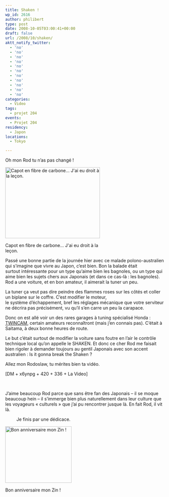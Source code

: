 ```yaml
---
title: Shaken !
wp_id: 2616
author: philibert
type: post
date: 2008-10-05T03:00:41+00:00
draft: false
url: /2008/10/shaken/
aktt_notify_twitter:
  - 'no'
  - 'no'
  - 'no'
  - 'no'
  - 'no'
  - 'no'
  - 'no'
  - 'no'
  - 'no'
  - 'no'
  - 'no'
categories:
  - Video
tags:
  - projet 204
events:
  - Projet 204
residency:
  - Japon
locations:
  - Tokyo

---
```

Oh mon Rod tu n&rsquo;as pas changé !

<div id="attachment_284" class="wp-caption alignright" style="max-width: 300px">
  <a href="{{< aws >}}/uploads/feel-3.jpg"><img class="size-medium wp-image-284" title="feel-3" src="{{< aws >}}/uploads/feel-3-300x225.jpg" alt="Capot en fibre de carbone... J'ai eu droit à la leçon." width="300" height="225" /></a>
  
  <p class="wp-caption-text">
    Capot en fibre de carbone... J'ai eu droit à la leçon.
  </p>
</div>

Passé une bonne partie de la journée hier avec ce malade polono-australien qui s&rsquo;imagine que vivre au Japon, c&rsquo;est bien. Bon la balade était surtout intéressante pour un type qu&rsquo;aime bien les bagnoles, ou un type qui aime bien les sujets chers aux Japonais (et dans ce cas-là : les bagnoles). Rod a une voiture, et en bon amateur, il aimerait la tuner un peu. 

La tuner ça veut pas dire peindre des flammes roses sur les côtés et coller un biplane sur le coffre. C&rsquo;est modifier le moteur, le système d&rsquo;échappement, bref les réglages mécanique que votre serviteur ne décrira pas précisément, vu qu&rsquo;il s&rsquo;en carre un peu la carapace.

Donc on est allé voir un des rares garages à tuning spécialisé Honda : <a title="TwinCam" href="https://www.hondatwincam.co.jp" target="_blank">TWINCAM</a>, certain amateurs reconnaîtront (mais j&rsquo;en connais pas). C&rsquo;était à Saitama, à deux bonne heures de route.

Le but c&rsquo;était surtout de modifier la voiture sans foutre en l&rsquo;air le contrôle technique local qu&rsquo;on appelle le SHAKEN. Et donc ce cher Rod me faisait bien rigoler à demander toujours au gentil Japonais avec son accent australien : Is it gonna break the Shaken ?

Allez mon Rodoslaw, tu mérites bien ta vidéo.
  
[DM + x6ynpg + 420 + 336 + La Video]
  
 

J&rsquo;aime beaucoup Rod parce que sans être fan des Japonais – il se moque beaucoup hein – il s&rsquo;immerge bien plus naturellement dans leur culture que les voyageurs « culturels » que j&rsquo;ai pu rencontrer jusque là. En fait Rod, il vit là.

         Je finis par une dédicace.

<div id="attachment_285" class="wp-caption alignleft" style="max-width: 210px">
  <a href="{{< aws >}}/uploads/img_20381.jpg"><img class="size-medium wp-image-285 " title="img_20381" src="{{< aws >}}/uploads/img_20381-300x256.jpg" alt="Bon anniversaire mon Zin !" width="210" height="179" /></a>
  
  <p class="wp-caption-text">
    Bon anniversaire mon Zin !
  </p>
</div>